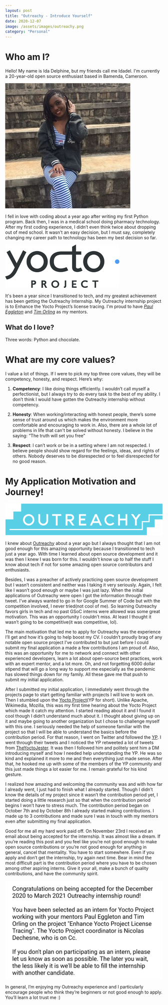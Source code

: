 ```yaml
---
layout: post
title: "Outreachy - Introduce Yourself"
date: 2020-12-07
image: /assets/images/outreachy.png
category: "Personal"
---
```


# Who am I?
Hello! My name is Ida Delphine, but my friends call me Idadel. I'm currently a 20-year-old open source enthusiast based in Bamenda, Cameroon.

<div class="text-center">
  <img src="/assets/images/idadel.jpg" class="rounded w-50" alt="Ida's pic">
</div>

I fell in love with coding about a year ago after writing my first Python program. Back then, I was in a medical school doing pharmacy technology. After my first coding experience, I didn’t even think twice about dropping out of med school. It wasn't an easy decision, but I must say, completely changing my career path to technology has been my best decision so far.

<div class="text-center">
  <img src="/assets/images/yocto.png" class="rounded w-50" alt="Yocto's pic">
</div>

It's been a year since I transitioned to tech, and my greatest achievement has been getting the Outreachy Internship. My Outreachy internship project is to Enhance the Yocto Project’s license tracing. I'm proud to have [*Paul Eggleton*](https://github.com/bluelightning) and [*Tim Orling*](https://twitter.com/moto_timo) as my mentors.

## What do I love?
Three words: Python and chocolate.

# What are my core values?
I value a lot of things. If I were to pick my top three core values, they will be competency, honesty, and respect. Here’s why:

1. **Competency**: I like doing things efficiently. I wouldn’t call myself a perfectionist, but I always try to do every task to the best of my ability. I don’t think I would have gotten the Outreachy internship without competency. 

2. **Honesty**: When working/interacting with honest people, there’s some sense of trust around us which makes the environment more comfortable and encouraging to work in. Also, there are a whole lot of problems in life that can't be solved without honesty. I believe in the saying: “The truth will set you free”

3. **Respect**: I can’t work or be in a setting where I am not respected. I believe people should show regard for the feelings, ideas, and rights of others. Nobody deserves to be disrespected or to feel disrespected for no good reason.


# My Application Motivation and Journey!

<div class="text-center">
  <img src="/assets/images/outreachyy.png" class="rounded w-50" alt="Outreachy's pic">
</div>

I knew about [Outreachy](https://www.outreachy.org/) about a year ago but I always thought that I am not good enough for this amazing opportunity because I transitioned to tech just a year ago. With time I learned about open source development and it was then I knew  I was born for this. I wouldn't know up to half the stuff I know about tech if not for some amazing open source contributors and enthusiasts.

Besides, I was a preacher of actively practicing open source development but I wasn’t consistent and neither was I taking it very seriously. Again, I felt like I wasn’t good enough or maybe I was just lazy. When the initial applications of Outreachy were open I got the information through their tweet.  I’ve always wanted to go in for Google Summer of Code but with the competition involved, I never tried(not cool of me). So learning Outreachy favors girls in tech and no past GSoC interns were allowed was some great motivation. This was an opportunity I couldn’t miss. At least I thought it wasn’t going to be competitive(it was competitive, lol).

The main motivation that led me to apply for Outreachy was the experience I’ll get and how it’s going to help boost my CV. I couldn’t proudly brag of any notable open source project I’ve contributed to but just before I could submit my final application a made a few contributions I am proud of. Also, this was an opportunity for me to network and connect with other experienced developers, learn a lot about open-source best practices, work with an expert mentor, and a lot more. Oh, and not forgetting 6000 dollar stipend that will go a long way to support me especially as the pandemic has slowed things down for my family. All these gave me that push to submit my initial application.

After I submitted my initial application, I immediately went through the projects page to start getting familiar with projects I will love to work on. Then I stumbled upon the [Yocto Project](https://www.yoctoproject.org/docs/2.1/yocto-project-qs/yocto-project-qs.html)(YP for short). Unlike Apache, Wikimedia, Mozilla, this was my first time hearing about the Yocto Project which made it catch my attention. I started reading about it and I found it cool though I didn’t understand much about it. I thought about giving up on it and maybe going to another organization but I chose to challenge myself with this one. I seriously needed the help of someone familiar with the project so that I will be able to understand the basics before the contribution period. For that reason, I went on Twitter and followed the [YP](https://twitter.com/yoctoproject). I went through their tweets and I noticed the YP retweeted a lot of tweets from [TheYoctoJester](https://twitter.com/TheYoctoJester). It was then I followed him and politely sent him a DM introducing myself and how I needed help understanding the YP. He was so kind and explained it more to me and then everything just made sense. After that, he hooked me up with some of the members of the YP community and this just made things a lot easier for me. I remain grateful for his kind gesture.


I realized how amazing and welcoming the community was and with how far I already went, I just had to finish what I already started. Though I didn’t know the details of my project since it wasn’t the contribution period yet, I started doing a little research just so that when the contribution period begins I won’t have to stress much. The contribution period began on October 7th and by October 8th I already started making contributions. I made up to 3 contributions and made sure I was in touch with my mentors even after submitting my final application.


Good for me all my hard work paid off. On November 23rd I received an email about being accepted for the internship. It was almost like a dream. If you’re reading this post and you feel like you’re not good enough to make open source contributions or you’re not good enough for anything in general, cancel that mentality. You have to start somewhere. Even if you apply and don’t get the internship, try again next time. Bear in mind the most difficult part is the contribution period where you have to be chosen among other aspiring interns. Give it your all, make a bunch of quality contributions, and have the community spirit.


<div class="text-center">
  <img src="/assets/images/outreachy_email.jpeg" class="rounded w-50" alt="Outreachy accptance email pic">
</div>


In general, I’m enjoying my Outreachy experience and I particularly encourage people who think they’re beginners or not good enough to apply. You’ll learn a lot trust me :)





